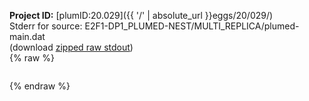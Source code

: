 **Project ID:** [plumID:20.029]({{ '/' | absolute_url }}eggs/20/029/)  
Stderr for source:  E2F1-DP1_PLUMED-NEST/MULTI_REPLICA/plumed-main.dat   
(download [zipped raw stdout](plumed-main.dat.plumed_master.stdout.txt.zip))  
{% raw %}
<pre>
</pre>
{% endraw %}
